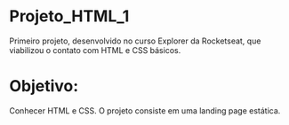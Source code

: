 # Projeto_HTML_1 
Primeiro projeto, desenvolvido no curso Explorer da Rocketseat, que viabilizou o contato com HTML e CSS básicos.

# Objetivo:
Conhecer HTML e CSS. O projeto consiste em uma landing page estática. 

